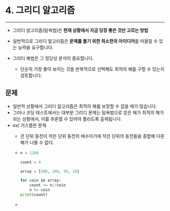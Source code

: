 # 4. 그리디 알고리즘

---

- 그리디 알고리즘(탐욕법)은 **현재 상황에서 지금 당장 좋은 것만 고르는 방법**

- 일반적으로 그리디 알고리즘은 **문제를 풀기 위한 최소한의 아이디어**를 떠올릴 수 있는 능력을 요구합니다.

- 그리디 해법은 그 정당성 분석이 중요합니다.

  - 단순히 가장 좋아 보이는 것을 반복적으로 선택해도 최적의 해를 구할 수 있는지 검토합니다.

  

## 문제

  - 일반적 상황에서 그리디 알고리즘은 최적의 해를 보장할 수 없을 때가 많습니다.
  - 그러나 코딩 테스트에서는 대부분 그리디 문제는 탐욕법으로 얻은 해가 최적의 해가 되는 상황에서, 이를 추론할 수 있어야 풀리도록 출제됩니다.
  - ex) 거스름돈 문제
    - 큰 단위 동전이 작은 단위 동전의 배수이기에 작은 단위의 동전들을 종합해 다른 해가 나올 수 없다.
    
    - ```python
      n = 1260
      
      count = 0
      
      array = [500, 100, 50, 10]
      
      for coin in array:
          count += n//coin
          n %= coin
      print(count)
      ```
    
    - 
